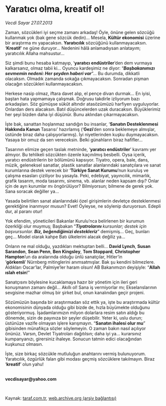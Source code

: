 # Yaratıcı olma, kreatif ol!

*Vecdi Sayar 27.07.2013*

<div class="yazi"><p>Zaman, sözcükleri iyi seçme zamanı arkadaş! Öyle, önüne gelen sözcüğü kullanmak yok (bak gene sözcük dedin)... Mesela, <b>Kültür ekonomisi</b> üzerine bir araştırma mı yapacaksın. <b>Yaratıcılık</b> sözcüğünü kullanmayacaksın. ‘<b>Kreatif</b>’ ne güne duruyor... Nedenini hâlâ anlamadıysan anlatayım; yaratıcılık Allaha mahsustur... </p>
<p>Siz şimdi bunu hesaba katmayıp, ‘<b>yaratıcı endüstriler</b>’den dem vurmaya kalkarsanız, olmaz tabii ki... Oyuncu kardeşimiz ne diyor: “<b><i>Başbakanımızı sevmemin nedeni: Her şeyden haberi var</i></b>”... Bu durumda, dikkatli olacaksın. Olmadık zamanda sokağa çıkmayacaksın. Sonradan pişman olacağın sözcükleri kullanmayacaksın.</p>
<p>Herkese nasip olmaz, iftara davet alıp, el pençe divan durmak... En iyisi, baştan hata yapmamaya çalışmak. Doğrusu takdirle izliyorum bazı arkadaşları. Söz gümüşse sükût altındır atasözümüzü harfiyen uyguluyorlar. Onlardan ders alacaksın. Batıl düşüncelerden uzak duracaksın. Büyüklerimiz her şeyi bizden daha iyi düşünür. Bunu aklından çıkarmayacaksın.</p>
<p>İşte bak, sanattan hoşlanmaz sandığın bu insanlar, ‘<b>Sanatın Desteklenmesi Hakkında Kanun</b> Tasarısı’ hazırlamış (‘<b>Gezi</b>’den sonra beklemeye almışlar, üstünde biraz daha çalışıyorlarmış). İyi niyetlerinden kuşku duymayacaksın. Yasaya bir omuz da sen vereceksin. Belki günahların biraz hafifler...</p>
<p>Tasarının elimize geçen taslak metninde, ‘<b>yaratıcı endüstriler</b>’ kavramı yer almıyor. Bu tehlikeli sözcükten özenle kaçınılmış besbelli. Oysa içerik, yaratıcı endüstrilerin bir bölümünü kapsıyor. Tiyatro, opera, bale, dans, müzik, geleneksel sanatlar, plastik sanatlar alanlarındaki sanatçılara ve sanat kurumlarına destek verecek bir ‘<b>Türkiye Sanat Kurumu</b>’nun kuruluş ve çalışma esasları çiziliyor bu yasayla. Peki, edebiyat, yayıncılık, mimarlık, grafik tasarım, moda tasarımı, sinema, vb. alanlar neden kapsam dışı? Onlar için de ayrı kurumlar mı öngörülüyor? Bilmiyorsun; bilmene de gerek yok. Sana soracak değiller ya...</p>
<p>Yasada belirtilen sanat alanlarındaki özel girişimlerin devletçe desteklenmesi gerektiğine inanmıyor musun? Evet! Öyleyse, ne söylenip duruyorsun. Edepli dur, al paranı otur!</p>
<p>Yok efendim, yöneticileri Bakanlar Kurulu’nca belirlenen bir kurumun özerkliği olur muymuş; Başbakan “<b><i>Tiyatrolarını </i></b><i>kursunlar; destek için başvursunlar. <b>Biz, beğendiğimizi destekleriz</b></i>” demişmiş... Geç, bunları geç... Model olarak kahpe Batı ülkelerini alacak değiliz ya...</p>
<p>Onların ne mal olduğu, yazdıkları mektuptan belli... <b>David Lynch</b>, <b>Susan Sarandon</b>, <b>Sean Penn</b>, <b>Ben Kingsley</b>, <b>Tom Stoppard</b>, <b>Christopher Hampton</b>’un da aralarında olduğu ünlü sanatçılar, Hitler’in ‘<b>görkemli</b>’ Nürnberg mitinglerini anımsatmışlar. Bak şu kendini bilmezlere. Aldıkları Oscar’lar, Palmiye’ler haram olsun! AB Bakanımızın deyişiyle: “<b>Allah ıslah etsin</b>!”</p>
<p>Sanatçısını böylesine kucaklamaya hazır bir yönetim için ileri geri konuşmanın zamanı değil... Akıllı ol! Sana iş vermiyorlar mı; Ekselanslarının sevgisine mazhar olmuş bir şirket bul, onun kanalından geçir projeni. </p>
<p>Sözümüzün başında bir araştırmadan söz ettik ya, işte bu araştırmada kültür ekonomisinin dünyada olduğu gibi bizde de, hızla büyümekte olduğunu gösteriyormuş. İşadamlarımızın milyon dolarlara resim satın aldığı bu dönemde, sizin de payınıza bir şeyler düşebilir. Yeter ki, uslu durun; üstünüze vazife olmayan işlere karışmayın. “<b>Sanatın ihalesi olur mu</b>” gibisinden münafıkça sözler söylemeyin. O zaman bakın nasıl açılıyor önünüz. Varsın, Devlet Tiyatroları dağıtılsın; daha iyi ya... kurarsınız kumpanyanızı, girersiniz ihaleye. Sonucun tatmin edici olacağından kuşkunuz olmasın.</p>
<p>İşte, size birkaç sözcükle mutluluğun anahtarını vermiş bulunuyorum. Yaratıcılık, özgürlük falan gibi modası geçmiş sözcüklere takılmayın. Biraz ‘<b>kreatif</b>’ olun yahu! </p><b>
<p><br/>vecdisayar@yahoo.com</p>
<p></p></b> 
</div>

Kaynak: [taraf.com.tr](http://www.taraf.com.tr:80/vecdi-sayar/makale-yaratici-olma-kreatif-ol.htm), [web.archive.org (arşiv bağlantısı)](http://web.archive.org/web/20130729045452/http://www.taraf.com.tr:80/vecdi-sayar/makale-yaratici-olma-kreatif-ol.htm)
